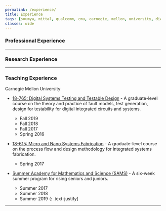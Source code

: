 ```yaml
---
permalink: /experience/
title: Experience
tags: {soumya, mittal, qualcomm, cmu, carnegie, mellon, university, diagnosis, silicon, debug, dft, atpg, yield, failure, pfa, machine learning, failure analysis, iit, graduate, phd, roorkee, intel, globalfoundries}
classes: wide
---
```


### Professional Experience


---

### Research Experience

---

### Teaching Experience

Carnegie Mellon University

* [18-765: Digital Systems Testing and Testable Design](https://courses.ece.cmu.edu/18765) - A graduate-level course on the theory and practice of fault models, test generation, design for testability for digital integrated circuits and systems.
    * Fall 2019
    * Fall 2018
    * Fall 2017
    * Spring 2016

* [18-615: Micro and Nano Systems Fabrication](https://courses.ece.cmu.edu/18615) - A graduate-level course on the process flow and design methodology for integrated systems fabrication.
    * Spring 2017

* [Summer Academy for Mathematics and Science (SAMS)](https://admission.enrollment.cmu.edu/pages/access-sams) - A six-week summer program for rising seniors and juniors.
    * Summer 2017
    * Summer 2018
    * Summer 2019
{: .text-justify}
---
